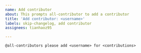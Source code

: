 ```yaml
---
name: Add contributor
about: This prompts all-contributor to add a contributor
title: 'Add contributor: <username>'
labels: skip-changelog, add contributor
assignees: tianhaoz95

---
```


```
@all-contributors please add <username> for <contributions>
```

<!--
  For some reason all-contributor doesn't listen to the issue
  created event, so to ask all-contributor to open a pull request
  a follow up comment with the command above is required.

  For a full list of contribution types, please see:
  https://allcontributors.org/docs/en/emoji-key
-->
